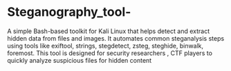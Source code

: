 # Steganography_tool-
A simple Bash-based toolkit for Kali Linux that helps detect and extract hidden data from files and images. It automates common steganalysis steps using tools like exiftool, strings, stegdetect, zsteg, steghide, binwalk, foremost.  This tool is designed for security researchers , CTF players to quickly analyze suspicious files for hidden content
